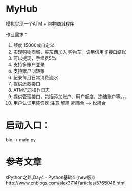 # MyHub
模拟实现一个ATM + 购物商城程序

作业需求：
1. 额度 15000或自定义
2. 实现购物商城，买东西加入 购物车，调用信用卡接口结账
3. 可以提现，手续费5%
4. 支持多账户登录
5. 支持账户间转账
6. 记录每月日常消费流水
7. 提供还款接口
8. ATM记录操作日志
9. 提供管理接口，包括添加账户、用户额度，冻结账户等。。。
10. 用户认证用装饰器
注意 解耦 紧耦合 --> 松耦合

# 启动入口：
bin -> main.py

# 参考文章
《Python之路,Day4 - Python基础4 (new版)》 http://www.cnblogs.com/alex3714/articles/5765046.html
